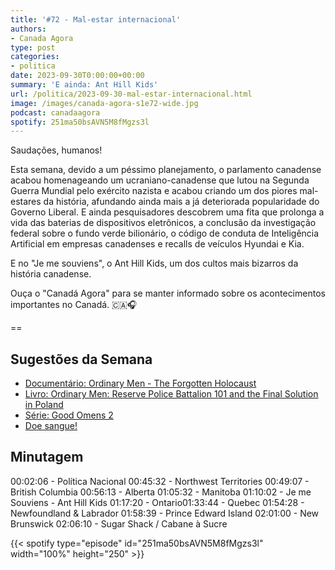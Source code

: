 ```yaml
---
title: '#72 - Mal-estar internacional'
authors:
- Canada Agora
type: post
categories:
- politica
date: 2023-09-30T0:00:00+00:00
summary: 'E ainda: Ant Hill Kids'
url: /politica/2023-09-30-mal-estar-internacional.html
image: /images/canada-agora-s1e72-wide.jpg
podcast: canadaagora
spotify: 251ma50bsAVN5M8fMgzs3l
---
```


Saudações, humanos!

Esta semana, devido a um péssimo planejamento, o parlamento canadense acabou homenageando um ucraniano-canadense que lutou na Segunda Guerra Mundial pelo exército nazista e acabou criando um dos piores mal-estares da história, afundando ainda mais a já deteriorada popularidade do Governo Liberal. E ainda pesquisadores descobrem uma fita que prolonga a vida das baterias de dispositivos eletrônicos, a conclusão da investigação federal sobre o fundo verde bilionário, o código de conduta de Inteligência Artificial em empresas canadenses e recalls de veículos Hyundai e Kia.

E no "Je me souviens", o Ant Hill Kids, um dos cultos mais bizarros da história canadense.

Ouça o "Canadá Agora" para se manter informado sobre os acontecimentos importantes no Canadá. 🇨🇦🎧

==

## Sugestões da Semana
- [Documentário: Ordinary Men - The Forgotten Holocaust](https://www.imdb.com/title/tt17424334/)
- [Livro: Ordinary Men: Reserve Police Battalion 101 and the Final Solution in Poland](https://www.amazon.ca/Ordinary-Men-Reserve-Battalion-Solution-ebook/dp/B01G1F0F84)
- [Série: Good Omens 2](https://www.imdb.com/title/tt1869454/)
- [Doe sangue!](https://blood.ca)

## Minutagem

00:02:06 - Política Nacional
00:45:32 - Northwest Territories
00:49:07 - British Columbia
00:56:13 - Alberta
01:05:32 - Manitoba
01:10:02 - Je me Souviens - Ant Hill Kids
01:17:20 - Ontario01:33:44 - Quebec
01:54:28 - Newfoundland & Labrador
01:58:39 - Prince Edward Island
02:01:00 - New Brunswick
02:06:10 - Sugar Shack / Cabane à Sucre

{{< spotify type="episode" id="251ma50bsAVN5M8fMgzs3l" width="100%" height="250" >}}
